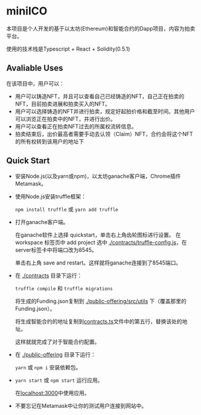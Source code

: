 # miniICO

本项目是个人开发的基于以太坊(Ethereum)和智能合约的Dapp项目，内容为拍卖平台。

使用的技术栈是Typescript + React + Solidity(0.5.1)



## Avaliable Uses

在该项目中，用户可以：

- 用户可以铸造NFT，并且可以查看自己已经铸造的NFT，自己正在拍卖的NFT，目前拍卖进展和拍卖买入的NFT。
- 用户可以选择铸造的NFT并进行拍卖，规定好起拍价格和截至时间。其他用户可以浏览正在拍卖中的NFT，并进行出价。
- 用户可以查看正在拍卖NFT过去的所属权流转信息。
- 拍卖结束后，出价最高者需要手动去认领（Claim）NFT，合约会将这个NFT的所有权转到该用户的地址下



## Quick Start

- 安装Node.js(以及yarn或npm)，以太坊ganache客户端，Chrome插件Metamask。

- 使用Node.js安装truffle框架： 

  `npm install truffle` 或 `yarn add truffle`

- 打开ganache客户端。

  在ganache软件上选择 quickstart，单击右上角齿轮图标进行设置。
  在 workspace 标签页中 add project 选中 [./contracts/truffle-config.js](./contracts/truffle-config.js)，在server标签卡中将端口改为8545。

  单击右上角 save and restart。这样就将ganache连接到了8545端口。    

- 在 [./contracts](./public-offering/src/utils) 目录下运行：    

  `truffle compile` 和 `truffle migrations`

  将生成的Funding.json复制到 [./public-offering/src/utils](./public-offering/src/utils) 下（覆盖那里的Funding.json）。

  将生成智能合约的地址复制到[contracts.ts](./public-offering/src/utils/contracts.ts)文件中的第五行，替换该处的地址。

  这样就就完成了对于智能合约配置。

- 在 [./public-offering](./public-offering) 目录下运行：  

  `yarn` 或 `npm i` 安装依赖包。

- `yarn start` 或 `npm start` 运行应用。

  在[localhost:3000](http://localhost:3000)中使用应用。

- 不要忘记在Metamask中让你的测试用户连接到网站中。
